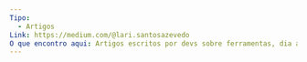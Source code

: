 ```yaml
---
Tipo:
  - Artigos
Link: https://medium.com/@lari.santosazevedo
O que encontro aqui: Artigos escritos por devs sobre ferramentas, dia a dia e tecnologias
---
```

